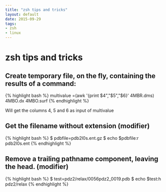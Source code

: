 ```yaml
---
title: "zsh tips and tricks"
layout: default
date: 2015-09-29
tags:
- zsh
- linux
---
```


# zsh tips and tricks

## Create temporary file, on the fly, containing the results of a command:

{% highlight bash %}
multivalue =(awk '{print $4","$5","$6}' 4MBR.dms) 4MBO.dx 4MBO.surf
{% endhighlight %}

Will get the columns 4, 5 and 6 as input of multivalue

## Get the filename without extension (modifier)

{% highlight bash %}
$ pdbfile=pdb2l0s.ent.gz
$ echo $pdbfile:r
pdb2l0s.ent
{% endhighlight %}

## Remove a trailing pathname component, leaving the head. (modifier)

{% highlight bash %}
$ test=pdz2/relax/0056pdz2_0019.pdb
$ echo $test:h
pdz2/relax
{% endhighlight %}

